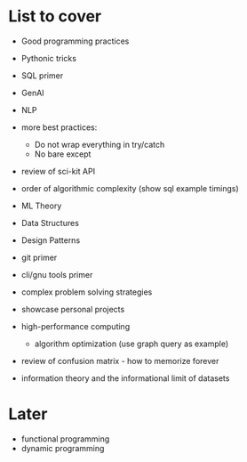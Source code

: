 # List to cover
- Good programming practices
- Pythonic tricks
- SQL primer
- GenAI
- NLP

- more best practices:
   - Do not wrap everything in try/catch
   - No bare except

- review of sci-kit API
- order of algorithmic complexity (show sql example timings)
- ML Theory
- Data Structures
- Design Patterns
- git primer
- cli/gnu tools primer
- complex problem solving strategies
- showcase personal projects
- high-performance computing
    - algorithm optimization (use graph query as example)
- review of confusion matrix - how to memorize forever
- information theory and the informational limit of datasets 

# Later
- functional programming
- dynamic programming
